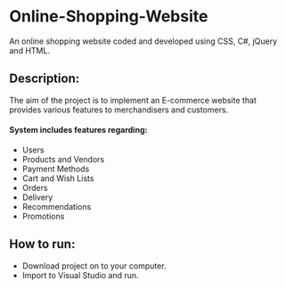 # Online-Shopping-Website
An online shopping website coded and developed using CSS, C#, jQuery and HTML.

## Description:
The aim of the project is to implement an E-commerce website that provides various features to merchandisers and customers.
#### System includes features regarding:
  - Users
  - Products and Vendors
  - Payment Methods
  - Cart and Wish Lists
  - Orders
  - Delivery
  - Recommendations
  - Promotions

## How to run:
- Download project on to your computer.
- Import to Visual Studio and run.
